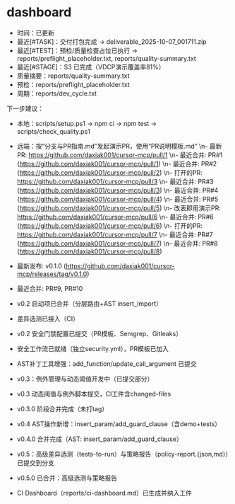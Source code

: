 # dashboard

- 时间：已更新
- 最近[#TASK]：交付打包完成 → deliverable_2025-10-07_001711.zip
- 最近[#TEST]：预检/质量检查占位已执行 → reports/preflight_placeholder.txt, reports/quality-summary.txt
- 最近[#STAGE]：S3 已完成（VDCP演示覆盖率81%）
- 质量摘要：reports/quality-summary.txt
- 预检：reports/preflight_placeholder.txt
- 周期：reports/dev_cycle.txt

下一步建议：
- 本地：scripts/setup.ps1 → npm ci → npm test → scripts/check_quality.ps1
- 远端：按“分支与PR指南.md”发起演示PR，使用“PR说明模板.md”
\n- 最新PR: https://github.com/daxiak001/cursor-mcp/pull/1
\n- 最近合并: PR#1 (https://github.com/daxiak001/cursor-mcp/pull/1)
\n- 最近合并: PR#2 (https://github.com/daxiak001/cursor-mcp/pull/2)
\n- 打开的PR: https://github.com/daxiak001/cursor-mcp/pull/3
\n- 最近合并: PR#3 (https://github.com/daxiak001/cursor-mcp/pull/3)
\n- 最近合并: PR#4 (https://github.com/daxiak001/cursor-mcp/pull/4)
\n- 最近合并: PR#5 (https://github.com/daxiak001/cursor-mcp/pull/5)
\n- 改表即用演示PR: https://github.com/daxiak001/cursor-mcp/pull/6
\n- 最近合并: PR#6 (https://github.com/daxiak001/cursor-mcp/pull/6)
\n- 打开的PR: https://github.com/daxiak001/cursor-mcp/pull/7
\n- 最近合并: PR#7 (https://github.com/daxiak001/cursor-mcp/pull/7)
\n- 最近合并: PR#8 (https://github.com/daxiak001/cursor-mcp/pull/8)

- 最新发布: v0.1.0 (https://github.com/daxiak001/cursor-mcp/releases/tag/v0.1.0)

- 最近合并: PR#9, PR#10

- v0.2 启动项已合并（分层路由+AST insert_import）

- 差异选测已接入（CI）

- v0.2 安全门禁配置已提交（PR模板、Semgrep、Gitleaks）

- 安全工作流已就绪（独立security.yml），PR模板已加入

- AST补丁工具增强：add_function/update_call_argument 已提交

- v0.3：例外管理与动态阈值开发中（已提交部分）

- v0.3 动态阈值与例外脚本提交，CI工件含changed-files

- v0.3.0 阶段合并完成（未打tag）

- v0.4 AST操作新增：insert_param/add_guard_clause（含demo+tests）

- v0.4.0 合并完成（AST: insert_param/add_guard_clause）
 
 - v0.5：高级差异选测（tests-to-run）与策略报告（policy-report.{json,md}）已提交到分支

- v0.5.0 已合并：高级选测与策略报告

- CI Dashboard（reports/ci-dashboard.md）已生成并纳入工件
